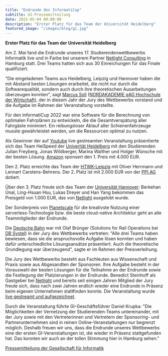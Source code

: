 ```yaml
---
title: "Endrunde des InformatiCup"
subtitle: GI-Pressemitteilung
date: 2022-05-04 00:00:00
description: "Erster Platz für das Team der Universität Heidelberg"
featured_image: "/images/blog/gi.jpg"
---
```


**Erster Platz für das Team der Universität Heidelberg**

Am 2. Mai fand die Endrunde unseres 17. Studierendenwettbewerbs Informatik live und in Farbe bei unserem Partner [Netlight Consulting](https://www.netlight.com/) in Hamburg statt. Drei Teams hatten sich aus 30 Einreichungen für das Finale qualifiziert.

"Die eingeladenen Teams aus Heidelberg, Leipzig und Hannover haben die mit Abstand besten Lösungen erarbeitet, die nicht nur durch die Softwarequalität, sondern auch durch ihre theoretischen Ausarbeitungen überzeugen konnten", sagt [Marcus Soll](https://msoll.de/) ([NORDAKADEMIE gAG Hochschule der Wirtschaft](https://www.nordakademie.de/)), der in diesem Jahr der Jury des Wettbewerbs vorstand und die Aufgabe im Rahmen der Veranstaltung vorstellte.

Für den InformatiCup 2022 war eine Software für die Berechnung von optimalen Fahrplänen zu entwickeln, die die Gesamtverspätung aller Fahrgäste minimiert. Ein reibungsloser Ablauf aller Schienenfahrzeuge musste gewährleistet werden, um die Ressourcen optimal zu nutzen.

Als Gewinner der auf [Youtube](https://www.youtube.com/watch?v=NQo3vsxye2c) live gestreamten Veranstaltung präsentierte sich das Team HeiSpeed der [Univerität Heidelberg](http://uni-heidelberg.de/) mit den Studierenden Julian Freyberg, Jonas Wildberger, Marina Walther und Holger Wünsche mit der besten Lösung. [Amazon](https://amazon.jobs/) sponsert den 1. Preis mit 4.000 EUR.

Den 2. Platz erreichte das Team der [HTWK-Leipzig](https://www.htwk-leipzig.de/) mit Oliver Herrmann und Lennart Carstens-Behrens. Der 2. Platz ist mit 2.000 EUR von der [PPI AG](http://www.ppi.de/) dotiert.

Über den 3. Platz freute sich das Team der [Universität Hannover](https://www.uni-hannover.de/): Berkehan Ünal, Ling-Hsuan Hsu, Lukas Dreyer und Han Yang bekommen das Preisgeld von 1.000 EUR, das von [Netlight](https://www.netlight.com/) ausgelobt wurde.

Der Sonderpreis von [Planetscale](https://planetscale.com/) für die kreativste Nutzung einer serverless-Technologie bzw. die beste cloud-native Architektur geht an alle Teammitglieder der Endrunde.

Die [Deutsche Bahn](https://www.deutschebahn.com/) war mit Olaf Brünger (Solutions for Rail Operations bei [DB Systel](https://www.dbsystel.de/dbsystel)) in der Jury des Wettbewerbs vertreten: "Alle drei Teams haben bewiesen, dass sie die anspruchsvolle Aufgabe lösen konnten und haben dafür unterschiedliche Lösungsansätze präsentiert. Auch die theoretische Grundlegung war überzeugend", sagte er im Rahmen der Preisverleihung.

Die Jury des Wettbewerbs besteht aus Fachleuten aus Wissenschaft und Praxis sowie aus Abgesandten der Sponsoren. Ihre Aufgabe besteht in der Vorauswahl der besten Lösungen für die Teilnahme an der Endrunde sowie die Festlegung der Platzierungen in der Endrunde. Benedict Steinhoff als Gastgeber bei [Netlight](https://www.netlight.com/) und bereits seit einigen Jahren Mitglied der Jury freute sich, dass nach zwei Jahren endlich wieder eine Endrunde in Präsenz beim eigenen Unternehmen stattfinden konnte. Die Veranstaltung wurde [live gestreamt und aufgezeichnet](https://www.youtube.com/watch?v=NQo3vsxye2c).

Durch die Veranstaltung führte GI-Geschäftsführer Daniel Krupka: "Die Möglichkeiten der Vernetzung der Studierenden-Teams untereinander, mit der Jury sowie mit den Vertreterinnen und Vertretern der Sponsoring- und Partnerunternehmen sind in reinen Online-Veranstaltungen nur begrenzt möglich. Deshalb freuen wir uns, dass die Endrunde unseres Wettbewerbs eine der ersten GI-Veranstaltungen ist, die wieder in Präsenz stattgefunden hat. Das konnten wir auch an der tollen Stimmung hier in Hamburg sehen."

[Pressemitteilung der Gesellschaft für Informatik](https://gi.de/meldung/informaticup-2022-erster-platz-fuer-das-team-der-universitaet-heidelberg)
